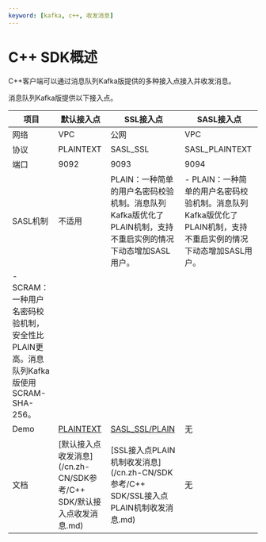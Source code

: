 ```yaml
---
keyword: [kafka, c++, 收发消息]
---
```


# C++ SDK概述

C++客户端可以通过消息队列Kafka版提供的多种接入点接入并收发消息。

消息队列Kafka版提供以下接入点。

|项目|默认接入点|SSL接入点|SASL接入点|
|--|-----|------|-------|
|网络|VPC|公网|VPC|
|协议|PLAINTEXT|SASL\_SSL|SASL\_PLAINTEXT|
|端口|9092|9093|9094|
|SASL机制|不适用|PLAIN：一种简单的用户名密码校验机制。消息队列Kafka版优化了PLAIN机制，支持不重启实例的情况下动态增加SASL用户。|-   PLAIN：一种简单的用户名密码校验机制。消息队列Kafka版优化了PLAIN机制，支持不重启实例的情况下动态增加SASL用户。
-   SCRAM：一种用户名密码校验机制，安全性比PLAIN更高。消息队列Kafka版使用SCRAM-SHA-256。 |
|Demo|[PLAINTEXT](https://code.aliyun.com/alikafka/aliware-kafka-demos/tree/master/kafka-cpp-demo/vpc)|[SASL\_SSL/PLAIN](https://code.aliyun.com/alikafka/aliware-kafka-demos/tree/master/kafka-cpp-demo/vpc-ssl)|无|
|文档|[默认接入点收发消息](/cn.zh-CN/SDK参考/C++ SDK/默认接入点收发消息.md)|[SSL接入点PLAIN机制收发消息](/cn.zh-CN/SDK参考/C++ SDK/SSL接入点PLAIN机制收发消息.md)|无|

